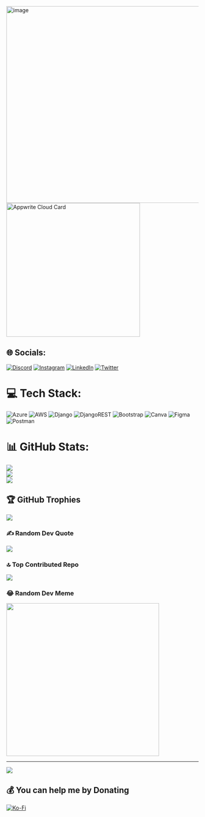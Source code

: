 <img width="515" alt="image" src="https://github.com/krishvsoni/krishvsoni/assets/67964054/8181874c-d283-4e4f-a36e-3d2550f0312b"> <a href="https://cloud.appwrite.io/card/6450c56db6459c506e00">
	<img width="350" src="https://cloud.appwrite.io/v1/cards/cloud?userId=6450c56db6459c506e00" alt="Appwrite Cloud Card" />
</a>







## 🌐 Socials:
[![Discord](https://img.shields.io/badge/Discord-%237289DA.svg?logo=discord&logoColor=white)](https://discord.gg/krishvsoni) [![Instagram](https://img.shields.io/badge/Instagram-%23E4405F.svg?logo=Instagram&logoColor=white)](https://instagram.com/krishvsoni) [![LinkedIn](https://img.shields.io/badge/LinkedIn-%230077B5.svg?logo=linkedin&logoColor=white)](https://www.linkedin.com/in/krishvsoni/) [![Twitter](https://img.shields.io/badge/Twitter-%231DA1F2.svg?logo=Twitter&logoColor=white)](https://twitter.com/krishvsoni) 



# 💻 Tech Stack:
![Azure](https://img.shields.io/badge/azure-%230072C6.svg?style=for-the-badge&logo=azure-devops&logoColor=white) ![AWS](https://img.shields.io/badge/AWS-%23FF9900.svg?style=for-the-badge&logo=amazon-aws&logoColor=white) ![Django](https://img.shields.io/badge/django-%23092E20.svg?style=for-the-badge&logo=django&logoColor=white) ![DjangoREST](https://img.shields.io/badge/DJANGO-REST-ff1709?style=for-the-badge&logo=django&logoColor=white&color=ff1709&labelColor=gray) ![Bootstrap](https://img.shields.io/badge/bootstrap-%23563D7C.svg?style=for-the-badge&logo=bootstrap&logoColor=white) ![Canva](https://img.shields.io/badge/Canva-%2300C4CC.svg?style=for-the-badge&logo=Canva&logoColor=white) 	![Figma](https://img.shields.io/badge/figma-%23F24E1E.svg?style=for-the-badge&logo=figma&logoColor=white) ![Postman](https://img.shields.io/badge/Postman-FF6C37?style=for-the-badge&logo=postman&logoColor=white)
# 📊 GitHub Stats:
![](https://github-readme-stats.vercel.app/api?username=krishvsoni&theme=dark&hide_border=false&include_all_commits=false&count_private=false)<br/>
![](https://github-readme-streak-stats.herokuapp.com/?user=krishvsoni&theme=dark&hide_border=false)<br/>
![](https://github-readme-stats.vercel.app/api/top-langs/?username=krishvsoni&theme=dark&hide_border=false&include_all_commits=false&count_private=false&layout=compact)


## 🏆 GitHub Trophies
![](https://github-profile-trophy.vercel.app/?username=krishvsoni&theme=tokyonight&no-frame=true&no-bg=false&margin-w=4)



### ✍️ Random Dev Quote
![](https://quotes-github-readme.vercel.app/api?type=horizontal&theme=dark)

### 🔝 Top Contributed Repo
![](https://github-contributor-stats.vercel.app/api?username=krishvsoni&limit=5&theme=dark&combine_all_yearly_contributions=true)

### 😂 Random Dev Meme
<img src='https://randommeme-five.vercel.app/' style="height: 400px;"/>

---
[![](https://visitcount.itsvg.in/api?id=krishvsoni&icon=0&color=12)](https://visitcount.itsvg.in)

  ## 💰 You can help me by Donating
  [![Ko-Fi](https://img.shields.io/badge/Ko--fi-F16061?style=for-the-badge&logo=ko-fi&logoColor=white)](https://ko-fi.com/krishsoni) 


  

